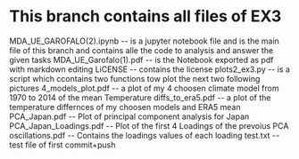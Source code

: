 # This branch contains all files of EX3

MDA_UE_GAROFALO(2).ipynb      -- is a jupyter notebook file and is the main file of this branch and contains alle the code to analysis and answer the given tasks
MDA_UE_Garofalo(1).pdf        -- is the Notebook exported as pdf with markdown editing
LiCENSE                       -- contains the license
plots2_ex3.py                 -- is a script which ccontains two functions tow plot the next two following pictures
4_models_plot.pdf             -- a plot of my 4 choosen climate model from 1970 to 2014 of the mean Temperature
diffs_to_era5.pdf             -- a plot of the temperature differnces of my choosen models and ERA5 mean
PCA_Japan.pdf                 -- Plot of principal component analysis for Japan
PCA_Japan_Loadings.pdf        -- Plot of the first 4 Loadings of the prevoius PCA
oscillations.pdf              -- Contains the loadings values of each loading
test.txt                      -- test file of first commit+push
